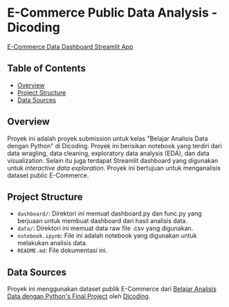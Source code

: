 # E-Commerce Public Data Analysis - Dicoding

[E-Commerce Data Dashboard Streamlit App](https://ecommerce-data-analysis-project.streamlit.app/)

## Table of Contents
- [Overview](#overview)
- [Project Structure](#project-structure)
- [Data Sources](#data-sources)

## Overview
Proyek ini adalah proyek submission untuk kelas "Belajar Analisis Data dengan Python" di Dicoding. Proyek ini berisikan notebook yang terdiri dari data wragling, data cleaning, exploratory data analysis (EDA), dan data visualization. Selain itu juga terdapat Streamlit dashboard yang digunakan untuk _interactive data exploration_. Proyek ini bertujuan untuk menganalisis dataset public E-Commerce.

## Project Structure
- `dashboard/`: Direktori ini memuat dashboard.py dan func.py yang berjuaan untuk membuat dashboard dari hasil analisis data.
- `data/`: Direktori ini memuat data raw file .csv yang digunakan.
- `notebook.ipynb`: File ini adalah notebook yang digunakan untuk melakukan analisis data.
- `README.md`: File dokumentasi ini.

## Data Sources
Proyek ini menggunakan dataset publik E-Commerce dari [Belajar Analisis Data dengan Python's Final Project](https://drive.google.com/file/d/1MsAjPM7oKtVfJL_wRp1qmCajtSG1mdcK/view) oleh [Dicoding](https://www.dicoding.com/).

